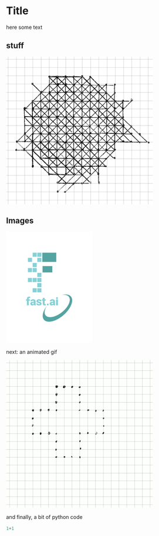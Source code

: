 # Title



here some text

## stuff

![](/images/result_124.png 'with legend')

## Images

![](/images/logo.png "fast.ai's logo")

next: an animated gif


![](/images/animation_124.gif)

and finally, a bit of python code


```python
1+1
```


